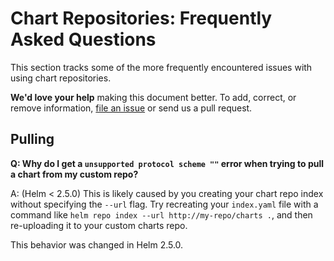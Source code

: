 # Chart Repositories: Frequently Asked Questions

This section tracks some of the more frequently encountered issues with using chart repositories.

**We'd love your help** making this document better. To add, correct, or remove
information, [file an issue](https://github.com/kubernetes/helm/issues) or
send us a pull request.

## Pulling

**Q: Why do I get a `unsupported protocol scheme ""` error when trying to pull a chart from my custom repo?**

A: (Helm < 2.5.0) This is likely caused by you creating your chart repo index without specifying the `--url` flag.
Try recreating your `index.yaml` file with a command like `helm repo index --url http://my-repo/charts .`,
and then re-uploading it to your custom charts repo.

This behavior was changed in Helm 2.5.0.
